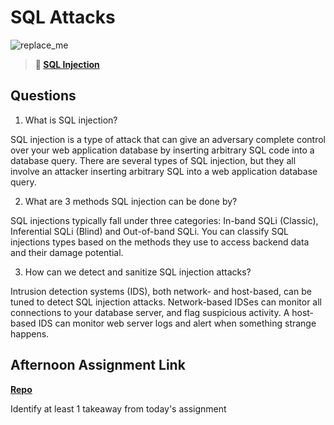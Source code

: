 # SQL Attacks

![replace_me](https://codeworks.blob.core.windows.net/public/assets/img/illustrations/placeholder.svg)

> **📖 [SQL Injection](https://codeworksacademy.com/fs-student-guide/resources/wk11/03-SQL-Injection)**

## Questions

1. What is SQL injection?

SQL injection is a type of attack that can give an adversary complete control over your web application database by inserting arbitrary SQL code into a database query. There are several types of SQL injection, but they all involve an attacker inserting arbitrary SQL into a web application database query.

2. What are 3 methods SQL injection can be done by?

SQL injections typically fall under three categories: In-band SQLi (Classic), Inferential SQLi (Blind) and Out-of-band SQLi. You can classify SQL injections types based on the methods they use to access backend data and their damage potential.

3. How can we detect and sanitize SQL injection attacks?

Intrusion detection systems (IDS), both network- and host-based, can be tuned to detect SQL injection attacks. Network-based IDSes can monitor all connections to your database server, and flag suspicious activity. A host-based IDS can monitor web server logs and alert when something strange happens.

## Afternoon Assignment Link

**[Repo](https://github.com/ScottTLyman/zone.git)**

Identify at least 1 takeaway from today's assignment
